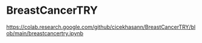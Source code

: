 # BreastCancerTRY
https://colab.research.google.com/github/cicekhasann/BreastCancerTRY/blob/main/breastcancertry.ipynb

